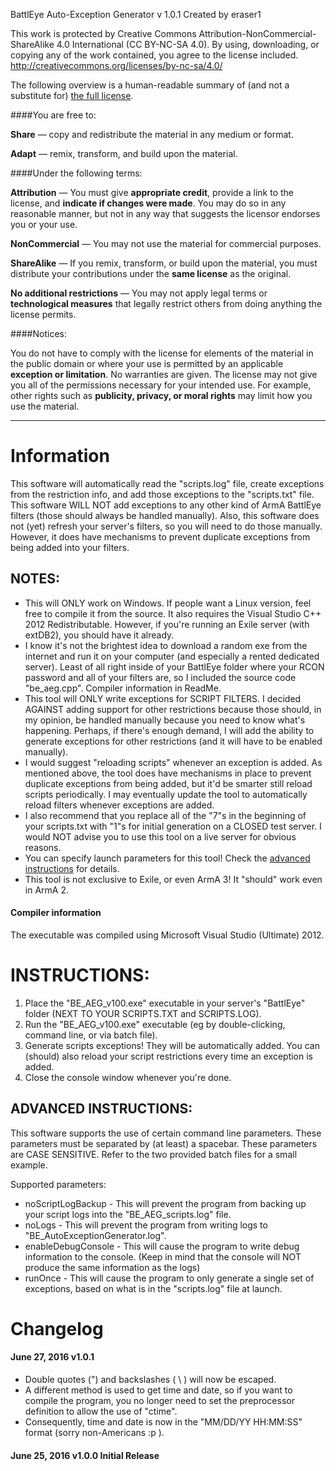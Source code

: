 BattlEye Auto-Exception Generator v 1.0.1
Created by eraser1


This work is protected by Creative Commons Attribution-NonCommercial-ShareAlike 4.0 International (CC BY-NC-SA 4.0). By using, downloading, or copying any of the work contained, you agree to the license included.
http://creativecommons.org/licenses/by-nc-sa/4.0/



The following overview is a human-readable summary of (and not a substitute for) [the full license](https://github.com/eraser1/BE_AEG/blob/master/license.txt).

####You are free to:

**Share** — copy and redistribute the material in any medium or format.

**Adapt** — remix, transform, and build upon the material.



####Under the following terms:

**Attribution** — You must give **appropriate credit**, provide a link to the license, and **indicate if changes were made**. You may do so in any reasonable manner, but not in any way that suggests the licensor endorses you or your use.

**NonCommercial** — You may not use the material for commercial purposes.

**ShareAlike** — If you remix, transform, or build upon the material, you must distribute your contributions under the **same license** as the original.

**No additional restrictions** — You may not apply legal terms or **technological measures** that legally restrict others from doing anything the license permits.



####Notices:

You do not have to comply with the license for elements of the material in the public domain or where your use is permitted by an applicable **exception or limitation**.
No warranties are given. The license may not give you all of the permissions necessary for your intended use. For example, other rights such as **publicity, privacy, or moral rights** may limit how you use the material.

___
# Information

This software will automatically read the "scripts.log" file, create exceptions from the restriction info, and add those exceptions to the "scripts.txt" file.
This software WILL NOT add exceptions to any other kind of ArmA BattlEye filters (those should always be handled manually).
Also, this software does not (yet) refresh your server's filters, so you will need to do those manually. However, it does have mechanisms to prevent duplicate exceptions from being added into your filters.


## NOTES:
* This will ONLY work on Windows. If people want a Linux version, feel free to compile it from the source. It also requires the Visual Studio C++ 2012 Redistributable. However, if you're running an Exile server (with extDB2), you should have it already.
* I know it's not the brightest idea to download a random exe from the internet and run it on your computer (and especially a rented dedicated server). Least of all right inside of your BattlEye folder where your RCON password and all of your filters are, so I included the source code "be_aeg.cpp". Compiler information in ReadMe.
* This tool will ONLY write exceptions for SCRIPT FILTERS. I decided AGAINST adding support for other restrictions because those should, in my opinion, be handled manually because you need to know what's happening. Perhaps, if there's enough demand, I will add the ability to generate exceptions for other restrictions (and it will have to be enabled manually).
* I would suggest "reloading scripts" whenever an exception is added. As mentioned above, the tool does have mechanisms in place to prevent duplicate exceptions from being added, but it'd be smarter still reload scripts periodically. I may eventually update the tool to automatically reload filters whenever exceptions are added.
* I also recommend that you replace all of the "7"s in the beginning of your scripts.txt with "1"s for initial generation on a CLOSED test server. I would NOT advise you to use this tool on a live server for obvious reasons.
* You can specify launch parameters for this tool! Check the [advanced instructions](https://github.com/eraser1/BE_AEG#advanced-instructions) for details.
* This tool is not exclusive to Exile, or even ArmA 3! It "should" work even in ArmA 2.



#### Compiler information
The executable was compiled using Microsoft Visual Studio (Ultimate) 2012.



# INSTRUCTIONS:
1. Place the "BE_AEG_v100.exe" executable in your server's "BattlEye" folder (NEXT TO YOUR SCRIPTS.TXT and SCRIPTS.LOG).
2. Run the "BE_AEG_v100.exe" executable (eg by double-clicking, command line, or via batch file).
3. Generate scripts exceptions! They will be automatically added. You can (should) also reload your script restrictions every time an exception is added.
4. Close the console window whenever you're done.


## ADVANCED INSTRUCTIONS:
This software supports the use of certain command line parameters.
These parameters must be separated by (at least) a spacebar. These parameters are CASE SENSITIVE.
Refer to the two provided batch files for a small example.

Supported parameters:
* noScriptLogBackup - This will prevent the program from backing up your script logs into the "BE_AEG_scripts.log" file.
* noLogs - This will prevent the program from writing logs to "BE_AutoExceptionGenerator.log".
* enableDebugConsole - This will cause the program to write debug information to the console. (Keep in mind that the console will NOT produce the same information as the logs)
* runOnce - This will cause the program to only generate a single set of exceptions, based on what is in the "scripts.log" file at launch.



# Changelog
#### June 27, 2016 v1.0.1
* Double quotes (") and backslashes ( \ ) will now be escaped.
* A different method is used to get time and date, so if you want to compile the program, you no longer need to set the preprocessor definition to allow the use of "ctime".
* Consequently, time and date is now in the "MM/DD/YY HH:MM:SS" format (sorry non-Americans :p ).

#### June 25, 2016 v1.0.0 Initial Release
